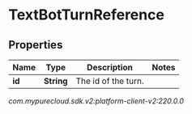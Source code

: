 # TextBotTurnReference


## Properties

| Name | Type | Description | Notes |
| ------------ | ------------- | ------------- | ------------- |
| **id** | **String** | The id of the turn. |  |




_com.mypurecloud.sdk.v2:platform-client-v2:220.0.0_
